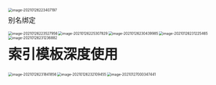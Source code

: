 

<img src="https://gitee.com/tworan/typora-img/raw/master/imgs/image-20210126223407197.png" alt="image-20210126223407197" style="zoom:50%;" align='left'/>

别名绑定

<img src="https://gitee.com/tworan/typora-img/raw/master/imgs/image-20210126223527956.png" alt="image-20210126223527956" style="zoom:50%;" align='left'/>





<img src="https://gitee.com/tworan/typora-img/raw/master/imgs/image-20210126225307829.png" alt="image-20210126225307829" style="zoom:50%;" align='left' />





<img src="https://gitee.com/tworan/typora-img/raw/master/imgs/image-20210126230439985.png" alt="image-20210126230439985" style="zoom:50%;" align='left'/>





<img src="https://gitee.com/tworan/typora-img/raw/master/imgs/image-20210126231225465.png" alt="image-20210126231225465" style="zoom:50%;" align='left'/>





<img src="https://gitee.com/tworan/typora-img/raw/master/imgs/image-20210126231236882.png" alt="image-20210126231236882" style="zoom:50%;" align='left'/>



# 索引模板深度使用

<img src="https://gitee.com/tworan/typora-img/raw/master/imgs/image-20210126231841856.png" alt="image-20210126231841856" style="zoom:50%;" align='left'/>



<img src="https://gitee.com/tworan/typora-img/raw/master/imgs/image-20210126232109455.png" alt="image-20210126232109455" style="zoom:50%;" align='left'/>



<img src="https://gitee.com/tworan/typora-img/raw/master/imgs/image-20210127000347441.png" alt="image-20210127000347441" style="zoom:50%;" align='left'/>





